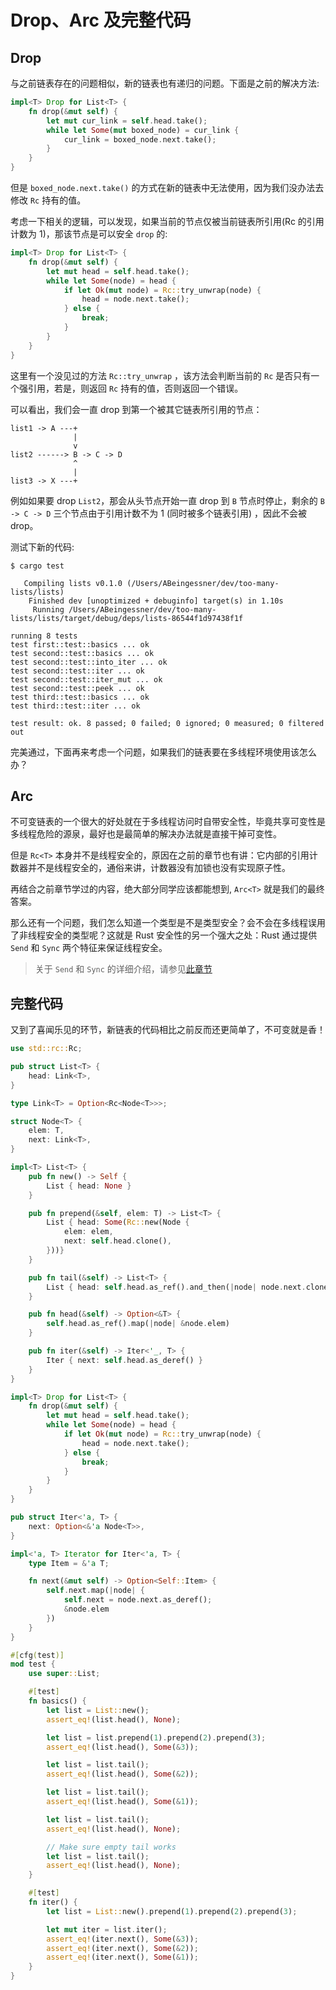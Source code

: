 # Drop、Arc 及完整代码

## Drop
与之前链表存在的问题相似，新的链表也有递归的问题。下面是之前的解决方法:
```rust
impl<T> Drop for List<T> {
    fn drop(&mut self) {
        let mut cur_link = self.head.take();
        while let Some(mut boxed_node) = cur_link {
            cur_link = boxed_node.next.take();
        }
    }
}
```

但是 `boxed_node.next.take()` 的方式在新的链表中无法使用，因为我们没办法去修改 `Rc` 持有的值。

考虑一下相关的逻辑，可以发现，如果当前的节点仅被当前链表所引用(Rc 的引用计数为 1)，那该节点是可以安全 `drop` 的: 
```rust
impl<T> Drop for List<T> {
    fn drop(&mut self) {
        let mut head = self.head.take();
        while let Some(node) = head {
            if let Ok(mut node) = Rc::try_unwrap(node) {
                head = node.next.take();
            } else {
                break;
            }
        }
    }
}
```

这里有一个没见过的方法 `Rc::try_unwrap` ，该方法会判断当前的 `Rc` 是否只有一个强引用，若是，则返回 `Rc` 持有的值，否则返回一个错误。

可以看出，我们会一直 drop 到第一个被其它链表所引用的节点：
```shell
list1 -> A ---+
              |
              v
list2 ------> B -> C -> D
              ^
              |
list3 -> X ---+
```

例如如果要 drop `List2`，那会从头节点开始一直 drop 到 `B` 节点时停止，剩余的 `B -> C -> D` 三个节点由于引用计数不为 1 (同时被多个链表引用) ，因此不会被 drop。


测试下新的代码:
```shell
$ cargo test

   Compiling lists v0.1.0 (/Users/ABeingessner/dev/too-many-lists/lists)
    Finished dev [unoptimized + debuginfo] target(s) in 1.10s
     Running /Users/ABeingessner/dev/too-many-lists/lists/target/debug/deps/lists-86544f1d97438f1f

running 8 tests
test first::test::basics ... ok
test second::test::basics ... ok
test second::test::into_iter ... ok
test second::test::iter ... ok
test second::test::iter_mut ... ok
test second::test::peek ... ok
test third::test::basics ... ok
test third::test::iter ... ok

test result: ok. 8 passed; 0 failed; 0 ignored; 0 measured; 0 filtered out
```

完美通过，下面再来考虑一个问题，如果我们的链表要在多线程环境使用该怎么办？

## Arc
不可变链表的一个很大的好处就在于多线程访问时自带安全性，毕竟共享可变性是多线程危险的源泉，最好也是最简单的解决办法就是直接干掉可变性。

但是 `Rc<T>` 本身并不是线程安全的，原因在之前的章节也有讲：它内部的引用计数器并不是线程安全的，通俗来讲，计数器没有加锁也没有实现原子性。

再结合之前章节学过的内容，绝大部分同学应该都能想到, `Arc<T>` 就是我们的最终答案。

那么还有一个问题，我们怎么知道一个类型是不是类型安全？会不会在多线程误用了非线程安全的类型呢？这就是 Rust 安全性的另一个强大之处：Rust 通过提供 `Send` 和 `Sync` 两个特征来保证线程安全。

> 关于 `Send` 和 `Sync` 的详细介绍，请参见[此章节](https://course.rs/advance/concurrency-with-threads/send-sync.html)

## 完整代码
又到了喜闻乐见的环节，新链表的代码相比之前反而还更简单了，不可变就是香！

```rust
use std::rc::Rc;

pub struct List<T> {
    head: Link<T>,
}

type Link<T> = Option<Rc<Node<T>>>;

struct Node<T> {
    elem: T,
    next: Link<T>,
}

impl<T> List<T> {
    pub fn new() -> Self {
        List { head: None }
    }

    pub fn prepend(&self, elem: T) -> List<T> {
        List { head: Some(Rc::new(Node {
            elem: elem,
            next: self.head.clone(),
        }))}
    }

    pub fn tail(&self) -> List<T> {
        List { head: self.head.as_ref().and_then(|node| node.next.clone()) }
    }

    pub fn head(&self) -> Option<&T> {
        self.head.as_ref().map(|node| &node.elem)
    }

    pub fn iter(&self) -> Iter<'_, T> {
        Iter { next: self.head.as_deref() }
    }
}

impl<T> Drop for List<T> {
    fn drop(&mut self) {
        let mut head = self.head.take();
        while let Some(node) = head {
            if let Ok(mut node) = Rc::try_unwrap(node) {
                head = node.next.take();
            } else {
                break;
            }
        }
    }
}

pub struct Iter<'a, T> {
    next: Option<&'a Node<T>>,
}

impl<'a, T> Iterator for Iter<'a, T> {
    type Item = &'a T;

    fn next(&mut self) -> Option<Self::Item> {
        self.next.map(|node| {
            self.next = node.next.as_deref();
            &node.elem
        })
    }
}

#[cfg(test)]
mod test {
    use super::List;

    #[test]
    fn basics() {
        let list = List::new();
        assert_eq!(list.head(), None);

        let list = list.prepend(1).prepend(2).prepend(3);
        assert_eq!(list.head(), Some(&3));

        let list = list.tail();
        assert_eq!(list.head(), Some(&2));

        let list = list.tail();
        assert_eq!(list.head(), Some(&1));

        let list = list.tail();
        assert_eq!(list.head(), None);

        // Make sure empty tail works
        let list = list.tail();
        assert_eq!(list.head(), None);
    }

    #[test]
    fn iter() {
        let list = List::new().prepend(1).prepend(2).prepend(3);

        let mut iter = list.iter();
        assert_eq!(iter.next(), Some(&3));
        assert_eq!(iter.next(), Some(&2));
        assert_eq!(iter.next(), Some(&1));
    }
}
```
